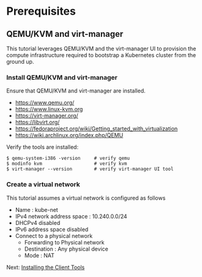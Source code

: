 # Prerequisites

## QEMU/KVM and virt-manager

This tutorial leverages QEMU/KVM and the virt-manager UI to provision the compute infrastructure required to bootstrap a Kubernetes cluster from the ground up. 

### Install QEMU/KVM and virt-manager

Ensure that QEMU/KVM and virt-manager are installed.

* https://www.qemu.org/
* https://www.linux-kvm.org
* https://virt-manager.org/
* https://libvirt.org/
* https://fedoraproject.org/wiki/Getting_started_with_virtualization
* https://wiki.archlinux.org/index.php/QEMU

Verify the tools are installed:

```
$ qemu-system-i386 -version  	# verify qemu
$ modinfo kvm 					# verify kvm
$ virt-manager --version		# verify virt-manager UI tool
```

### Create a virtual network

This tutorial assumes a virtual network is configured as follows
* Name : kube-net
* IPv4 network address space : 10.240.0.0/24
* DHCPv4 disabled
* IPv6 address space disabled
* Connect to a physical network
	* Forwarding to Physical network
	* Destination : Any physical device
	* Mode : NAT

Next: [Installing the Client Tools](02-client-tools.md)
